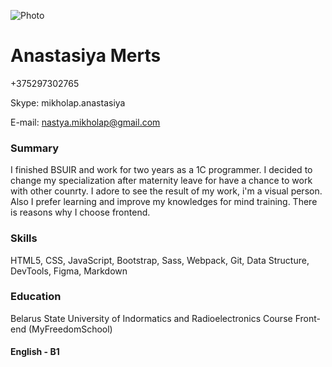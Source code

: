 ![Photo](/Users/Anastasiya/Documents/RsSchool/cv-test/photoCv.jpg)
# Anastasiya Merts
+375297302765


Skype: mikholap.anastasiya

E-mail: nastya.mikholap@gmail.com 


### Summary
I finished BSUIR and work for two years as a 1C programmer. I decided to change my specialization after maternity leave for have a chance to work with other counrty. I adore to see the result of my work, i'm a visual person. Also I prefer learning and improve my knowledges for mind training. There is reasons why I choose frontend. 
### Skills
HTML5, CSS, JavaScript, Bootstrap, Sass, Webpack, Git, Data Structure, DevTools, Figma, Markdown
### Education
Belarus State University of Indormatics and Radioelectronics
Course Front-end (MyFreedomSchool)
#### English - B1
